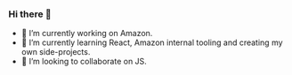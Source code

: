 ### Hi there 👋

- 🔭 I’m currently working on Amazon.
- 🌱 I’m currently learning React, Amazon internal tooling and creating my own side-projects.
- 👯 I’m looking to collaborate on JS.
